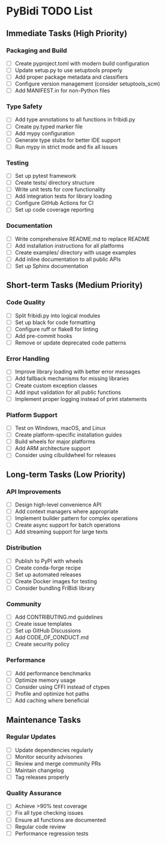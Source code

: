 # PyBidi TODO List

## Immediate Tasks (High Priority)

### Packaging and Build
- [ ] Create pyproject.toml with modern build configuration
- [ ] Update setup.py to use setuptools properly
- [ ] Add proper package metadata and classifiers
- [ ] Configure version management (consider setuptools_scm)
- [ ] Add MANIFEST.in for non-Python files

### Type Safety
- [ ] Add type annotations to all functions in fribidi.py
- [ ] Create py.typed marker file
- [ ] Add mypy configuration
- [ ] Generate type stubs for better IDE support
- [ ] Run mypy in strict mode and fix all issues

### Testing
- [ ] Set up pytest framework
- [ ] Create tests/ directory structure
- [ ] Write unit tests for core functionality
- [ ] Add integration tests for library loading
- [ ] Configure GitHub Actions for CI
- [ ] Set up code coverage reporting

### Documentation
- [ ] Write comprehensive README.md to replace README
- [ ] Add installation instructions for all platforms
- [ ] Create examples/ directory with usage examples
- [ ] Add inline documentation to all public APIs
- [ ] Set up Sphinx documentation

## Short-term Tasks (Medium Priority)

### Code Quality
- [ ] Split fribidi.py into logical modules
- [ ] Set up black for code formatting
- [ ] Configure ruff or flake8 for linting
- [ ] Add pre-commit hooks
- [ ] Remove or update deprecated code patterns

### Error Handling
- [ ] Improve library loading with better error messages
- [ ] Add fallback mechanisms for missing libraries
- [ ] Create custom exception classes
- [ ] Add input validation for all public functions
- [ ] Implement proper logging instead of print statements

### Platform Support
- [ ] Test on Windows, macOS, and Linux
- [ ] Create platform-specific installation guides
- [ ] Build wheels for major platforms
- [ ] Add ARM architecture support
- [ ] Consider using cibuildwheel for releases

## Long-term Tasks (Low Priority)

### API Improvements
- [ ] Design high-level convenience API
- [ ] Add context managers where appropriate
- [ ] Implement builder pattern for complex operations
- [ ] Create async support for batch operations
- [ ] Add streaming support for large texts

### Distribution
- [ ] Publish to PyPI with wheels
- [ ] Create conda-forge recipe
- [ ] Set up automated releases
- [ ] Create Docker images for testing
- [ ] Consider bundling FriBidi library

### Community
- [ ] Add CONTRIBUTING.md guidelines
- [ ] Create issue templates
- [ ] Set up GitHub Discussions
- [ ] Add CODE_OF_CONDUCT.md
- [ ] Create security policy

### Performance
- [ ] Add performance benchmarks
- [ ] Optimize memory usage
- [ ] Consider using CFFI instead of ctypes
- [ ] Profile and optimize hot paths
- [ ] Add caching where beneficial

## Maintenance Tasks

### Regular Updates
- [ ] Update dependencies regularly
- [ ] Monitor security advisories
- [ ] Review and merge community PRs
- [ ] Maintain changelog
- [ ] Tag releases properly

### Quality Assurance
- [ ] Achieve >90% test coverage
- [ ] Fix all type checking issues
- [ ] Ensure all functions are documented
- [ ] Regular code review
- [ ] Performance regression tests